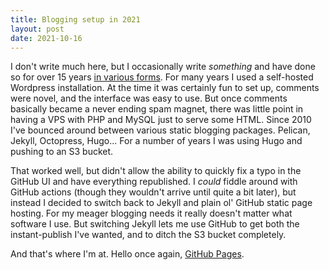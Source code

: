 ```yaml
---
title: Blogging setup in 2021
layout: post
date: 2021-10-16
---
```


I don't write much here, but I occasionally write _something_ and have done so for over 15 years
[in various forms](/blogs). For many years I used a self-hosted Wordpress installation. At the
time it was certainly fun to set up, comments were novel, and the interface was easy to use.
But once comments basically became a never ending spam magnet, there was little point in
having a VPS with PHP and MySQL just to serve some HTML. Since 2010 I've bounced around between
various static blogging packages. Pelican, Jekyll, Octopress, Hugo... For a number of years I was using
Hugo and pushing to an S3 bucket.

That worked well, but didn't allow the ability to quickly fix a typo in the GitHub UI and have
everything republished. I _could_ fiddle around with GitHub actions (though they wouldn't arrive until quite a bit
later), but instead I decided to switch back to Jekyll and plain ol' GitHub static page hosting.
For my meager blogging needs it really doesn't matter what software I use. But switching Jekyll lets
me use GitHub to get both the instant-publish I've wanted, and to ditch the S3 bucket completely.

And that's where I'm at. Hello once again, [GitHub Pages](https://pages.github.com/).
